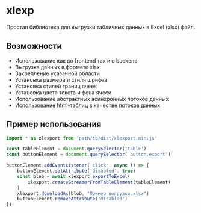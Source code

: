 xlexp
=====

Простая библиотека для выгрузки табличных данных в Excel (xlsx) файл.

Возможности
-----------

- Использование как во frontend так и в backend
- Выгрузка данных в формате xlsx
- Закрепление указанной области
- Установка размера и стиля шрифта
- Установка стилей границ ячеек
- Установка цвета текста и фона ячеек
- Использование абстрактных асинхронных потоков данных
- Использование html-таблиц в качестве потоков данных

Пример использования
--------------------

```js
import * as xlexport from 'path/to/dist/xlexport.min.js'

const tableElement = document.querySelector('table')
const buttonElement = document.querySelector('button.export')

buttonElement.addEventListener('click', async () => {
    buttonElement.setAttribute('disabled', true)
    const blob = await xlexport.exportToExcel(
        xlexport.createStreamerFromTableElement(tableElement)
    )
    xlexport.downloadAs(blob, "Пример выгрузки.xlsx")
    buttonElement.removeAttribute('disabled')
})
```

